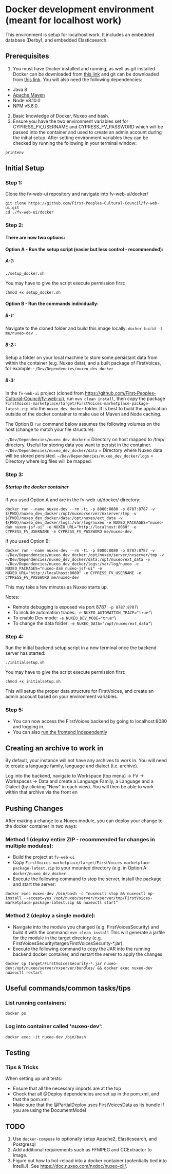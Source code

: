 # Docker development environment (meant for localhost work)

This environment is setup for localhost work. It includes an embedded database (Derby), and embedded Elasticsearch.

## Prerequisites

1. You must have Docker installed and running, as well as git installed. Docker can be downloaded from [this link](https://docs.docker.com/install/) and git can be downloaded from [this link](https://git-scm.com/downloads). You will also need the following dependencies:
- Java 8
- [Apache Maven](https://maven.apache.org/)
- Node v8.10.0
- NPM v5.6.0.
2. Basic knowledge of Docker, Nuxeo and bash.
3. Ensure you have the two environment variables set for CYPRESS_FV_USERNAME and CYPRESS_FV_PASSWORD which will be passed into the container and used to create an admin account during the initial setup. After setting environment variables they can be checked by running the following in your terminal window:
```
printenv
```

## Initial Setup

### Step 1:

Clone the fv-web-ui repository and navigate into fv-web-ui/docker/
```
git clone https://github.com/First-Peoples-Cultural-Council/fv-web-ui.git
cd ./fv-web-ui/docker
```

### Step 2:
#### There are now two options:
#### Option A - Run the setup script (easier but less control - recommended):
##### A-1:
```
./setup_docker.sh
```
You may have to give the script execute permission first:
```
chmod +x setup_docker.sh
```
#### Option B - Run the commands individually:
##### B-1:
Navigate to the cloned folder and build this image locally:
```docker build -t me/nuxeo-dev .```

##### B-2::
Setup a folder on your local machine to store some persistant data from within the container (e.g. Nuxeo data), and a built package of FirstVoices, for example: `~/Dev/Dependencies/nuxeo_dev_docker`

##### B-3:
In the `fv-web-ui` project (cloned from https://github.com/First-Peoples-Cultural-Council/fv-web-ui), run `mvn clean install`, then copy the package `FirstVoices-marketplace/target/FirstVoices-marketplace-package-latest.zip` into the `nuxeo_dev_docker` folder. It is best to build the application outside of the docker container to make use of Maven and Node caching.

The Option B `run` command below assumes the following volumes on the host (change to match your file structure):

`~/Dev/Dependencies/nuxeo_dev_docker` = Directory on host mapped to /tmp/ directory. Useful for storing data you want to persist in the container.
`~/Dev/Dependencies/nuxeo_dev_docker/data` = Directory where Nuxeo data will be stored persisted.
`~/Dev/Dependencies/nuxeo_dev_docker/logs` = Directory where log files will be mapped.

### Step 3:
##### Startup the docker container
If you used Option A and are in the fv-web-ui/docker/ directory:
```
docker run --name nuxeo-dev --rm -ti -p 8080:8080 -p 8787:8787 -v ${PWD}/nuxeo_dev_docker:/opt/nuxeo/server/nxserver/tmp -v ${PWD}/nuxeo_dev_docker/data:/opt/nuxeo/ext_data -v ${PWD}/nuxeo_dev_docker/logs:/var/log/nuxeo -e NUXEO_PACKAGES="nuxeo-dam nuxeo-jsf-ui" -e NUXEO_URL="http://localhost:8080" -e CYPRESS_FV_USERNAME -e CYPRESS_FV_PASSWORD me/nuxeo-dev
```

If you used Option B:
```
docker run --name nuxeo-dev --rm -ti -p 8080:8080 -p 8787:8787 -v ~/Dev/Dependencies/nuxeo_dev_docker:/opt/nuxeo/server/nxserver/tmp -v ~/Dev/Dependencies/nuxeo_dev_docker/data:/opt/nuxeo/ext_data -v ~/Dev/Dependencies/nuxeo_dev_docker/logs:/var/log/nuxeo -e NUXEO_PACKAGES="nuxeo-dam nuxeo-jsf-ui" -e NUXEO_URL="http://localhost:8080" -e CYPRESS_FV_USERNAME -e CYPRESS_FV_PASSWORD me/nuxeo-dev
```

This may take a few minutes as Nuxeo starts up.

Notes:
* Remote debugging is exposed via port 8787: ```-p 8787:8787```\
* To include automation traces: ```-e NUXEO_AUTOMATION_TRACE="true"```\
* To enable Dev mode: ```-e NUXEO_DEV_MODE="true"```\
* To change the data folder: ```-e NUXEO_DATA="/opt/nuxeo/ext_data"```\

### Step 4:

Run the initial backend setup script in a new terminal once the backend server has started:

```
./initialsetup.sh
```
You may have to give the script execute permission first:
```
chmod +x initialsetup.sh
```

This will setup the proper data structure for FirstVoices, and create an admin account based on your environment variables.

### Step 5:

* You can now access the FirstVoices backend by going to localhost:8080 and logging in.
* You can also [run the frontend independently](https://github.com/First-Peoples-Cultural-Council/fv-web-ui/tree/master/frontend)

## Creating an archive to work in
By default, your instance will not have any archives to work in.
You will need to create a language family, language and dialect (i.e. archive).

Log into the backend, navigate to Workspace (top menu) -> FV -> Workspaces -> Data and create a Language Family, a Language and a Dialect (by clicking "New" in each view). You will then be able to work within that archive via the front en
## Pushing Changes
After making a change to a Nuxeo module, you can deploy your change to the docker container in two ways:

### Method 1 (deploy entire ZIP - recommended for changes in multiple modules):

* Build the project at ```fv-web-ui```
* Copy ```FirstVoices-marketplace/target/FirstVoices-marketplace-package-latest.zip``` to your mounted directory (e.g. in Option A: ```docker/nuxeo_dev_docker```
* Execute the following command to stop the server, install the package and start the server:
```
docker exec nuxeo-dev /bin/bash -c "nuxeoctl stop && nuxeoctl mp-install --accept=yes /opt/nuxeo/server/nxserver/tmp/FirstVoices-marketplace-package-latest.zip && nuxeoctl start"
```

### Method 2 (deploy a single module):

* Navigate into the module you changed (e.g. FirstVoicesSecurity) and build it with the command: ```mvn clean install```
This will generate a jarfile for the module in the target directory (e.g. FirstVoicesSecurity/target/FirstVoicesSecurity-*.jar).
* Execute the following command to copy the JAR into the running backend docker container, and restart the server to apply the changes:
```
docker cp target/FirstVoicesSecurity-*.jar nuxeo-dev:/opt/nuxeo/server/nxserver/bundles/ && docker exec nuxeo-dev nuxeoctl restart
```

## Useful commands/common tasks/tips

### List running containers:

```docker ps```

### Log into container called 'nuxeo-dev':

```docker exec -it nuxeo-dev /bin/bash```

## Testing

### Tips & Tricks

When setting up unit tests:
* Ensure that all the necessary imports are at the top
* Check that all @Deploy dependencies are set up in the pom.xml, and that the pom.xml
* Make sure that the @PartialDeploy uses FirstVoicesData as its bundle if you are using the DocumentModel


## TODO
1. Use `docker-compose` to optionally setup Apache2, Elasticsearch, and Postgresql
2. Add additional requirements such as FFMPEG and CCExtractor to image.
3. Figure out how to hot-reload into a docker container (potentially tied into IntelliJ). See https://doc.nuxeo.com/nxdoc/nuxeo-cli/.
